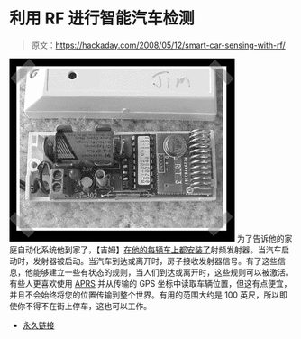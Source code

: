 # 利用 RF 进行智能汽车检测

> 原文：<https://hackaday.com/2008/05/12/smart-car-sensing-with-rf/>

![](img/34197e81c6daee76c94a941ee4a5446d.png)
为了告诉他的家庭自动化系统他到家了，【吉姆】[在他的每辆车上都安装了](http://www.james.lipsit.com/smart_car_sensor.htm)射频发射器。当汽车启动时，发射器被启动。当汽车到达或离开时，房子接收发射器信号。有了这些信息，他能够建立一些有状态的规则，当人们到达或离开时，这些规则可以被激活。有些人更喜欢使用 [APRS](http://www.aprs.net) 并从传输的 GPS 坐标中读取车辆位置，但这有点便宜，并且不会始终将您的位置传输到整个世界。有用的范围大约是 100 英尺，所以即使你不得不在街上停车，这也可以工作。

*   [永久链接](http://www.james.lipsit.com/smart_car_sensor.htm)